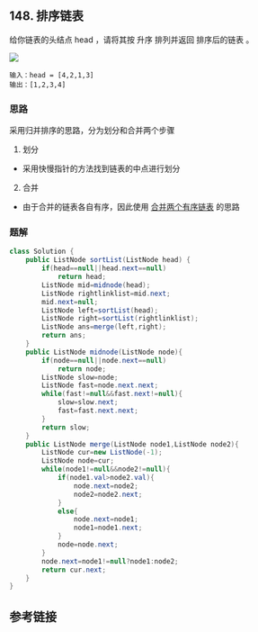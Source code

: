 ## 148. 排序链表
给你链表的头结点 head ，请将其按 升序 排列并返回 排序后的链表 。

![](https://assets.leetcode.com/uploads/2020/09/14/sort_list_1.jpg)
```
输入：head = [4,2,1,3]
输出：[1,2,3,4]
```
### 思路
采用归并排序的思路，分为划分和合并两个步骤
1. 划分
* 采用快慢指针的方法找到链表的中点进行划分
2. 合并
* 由于合并的链表各自有序，因此使用 [合并两个有序链表](/LeetCode/剑指offer/链表/25.%20合并两个排序的链表%20.md) 的思路
### 题解
```java
class Solution {
    public ListNode sortList(ListNode head) {
        if(head==null||head.next==null)
            return head;
        ListNode mid=midnode(head);
        ListNode rightlinklist=mid.next;
        mid.next=null;
        ListNode left=sortList(head);
        ListNode right=sortList(rightlinklist);
        ListNode ans=merge(left,right);
        return ans;
    }
    public ListNode midnode(ListNode node){
        if(node==null||node.next==null)
            return node;
        ListNode slow=node;
        ListNode fast=node.next.next;
        while(fast!=null&&fast.next!=null){
            slow=slow.next;
            fast=fast.next.next;
        }
        return slow;
    }
    public ListNode merge(ListNode node1,ListNode node2){
        ListNode cur=new ListNode(-1);
        ListNode node=cur;
        while(node1!=null&&node2!=null){
            if(node1.val>node2.val){
                node.next=node2;
                node2=node2.next;
            }
            else{
                node.next=node1;
                node1=node1.next;
            }
            node=node.next;
        }
        node.next=node1!=null?node1:node2;
        return cur.next;
    }
}
```
## 参考链接